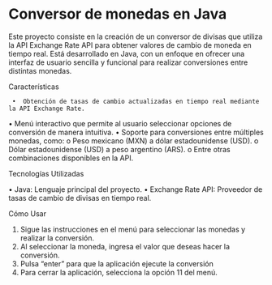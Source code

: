 # Conversor de monedas en Java

Este proyecto consiste en la creación de un conversor de divisas que utiliza la API Exchange Rate API para obtener valores de cambio de moneda en tiempo real. Está desarrollado en Java, con un enfoque en ofrecer una interfaz de usuario sencilla y funcional para realizar conversiones entre distintas monedas.

Características 

	 •	Obtención de tasas de cambio actualizadas en tiempo real mediante la API Exchange Rate. 
  •	Menú interactivo que permite al usuario seleccionar opciones de conversión de manera intuitiva. 
  •	Soporte para conversiones entre múltiples monedas, como: 
      o	Peso mexicano (MXN) a dólar estadounidense (USD). 
      o	Dólar estadounidense (USD) a peso argentino (ARS). 
      o	Entre otras combinaciones disponibles en la API. 

  
Tecnologías Utilizadas 
 
  •	Java: Lenguaje principal del proyecto. 
  •	Exchange Rate API: Proveedor de tasas de cambio de divisas en tiempo real. 

Cómo Usar 
  1.	Sigue las instrucciones en el menú para seleccionar las monedas y realizar la conversión. 
  2.	Al seleccionar la moneda, ingresa el valor que deseas hacer la conversión. 
  3.	Pulsa “enter” para que la aplicación ejecute la conversión 
  4.	Para cerrar la aplicación, selecciona la opción 11 del menú.

